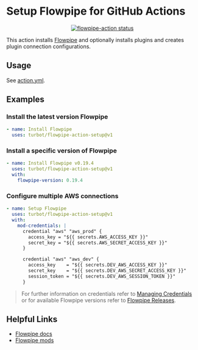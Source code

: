 # Setup Flowpipe for GitHub Actions

<p align="center">
  <a href="https://github.com/turbot/flowpipe-action-setup/actions"><img alt="flowpipe-action status" src="https://github.com/turbot/flowpipe-action-setup/workflows/units-test/badge.svg"></a>
</p>

This action installs [Flowpipe](https://github.com/turbot/flowpipe/) and optionally installs plugins and creates plugin connection configurations.

## Usage

See [action.yml](action.yml).

## Examples

### Install the latest version Flowpipe

```yaml
- name: Install Flowpipe
  uses: turbot/flowpipe-action-setup@v1
```

### Install a specific version of Flowpipe

```yaml
- name: Install Flowpipe v0.19.4
  uses: turbot/flowpipe-action-setup@v1
  with:
    flowpipe-version: 0.19.4
```

### Configure multiple AWS connections

```yaml
- name: Setup Flowpipe
  uses: turbot/flowpipe-action-setup@v1
  with:
    mod-credentials: |
      credential "aws" "aws_prod" {
        access_key = "${{ secrets.AWS_ACCESS_KEY }}"
        secret_key = "${{ secrets.AWS_SECRET_ACCESS_KEY }}"
      }

      credential "aws" "aws_dev" {
        access_key    = "${{ secrets.DEV_AWS_ACCESS_KEY }}"
        secret_key    = "${{ secrets.DEV_AWS_SECRET_ACCESS_KEY }}"
        session_token = "${{ secrets.DEV_AWS_SESSION_TOKEN }}"
      }
```

> For further information on credentials refer to [Managing Credentials](https://flowpipe.io/docs/run/credentials) or for available Flowpipe versions refer to [Flowpipe Releases](https://github.com/turbot/flowpipe/releases).

## Helpful Links

- [Flowpipe docs](https://flowpipe.io/docs)
- [Flowpipe mods](https://hub.flowpipe.io/)
